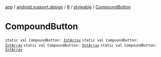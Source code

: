 [app](../../../index.md) / [android.support.design](../../index.md) / [R](../index.md) / [styleable](index.md) / [CompoundButton](.)

# CompoundButton

`static val CompoundButton: `[`IntArray`](https://kotlinlang.org/api/latest/jvm/stdlib/kotlin/-int-array/index.html)
`static val CompoundButton: `[`IntArray`](https://kotlinlang.org/api/latest/jvm/stdlib/kotlin/-int-array/index.html)
`static val CompoundButton: `[`IntArray`](https://kotlinlang.org/api/latest/jvm/stdlib/kotlin/-int-array/index.html)
`static val CompoundButton: `[`IntArray`](https://kotlinlang.org/api/latest/jvm/stdlib/kotlin/-int-array/index.html)
